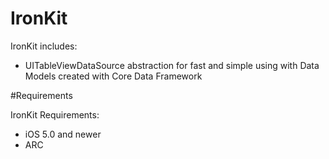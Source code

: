 # IronKit

IronKit includes:

* UITableViewDataSource abstraction for fast and simple using with Data Models created with Core Data Framework

#Requirements

IronKit Requirements:

* iOS 5.0 and newer
* ARC

